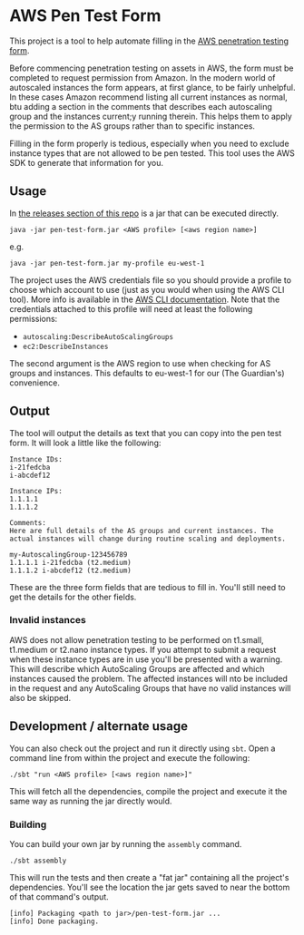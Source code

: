 AWS Pen Test Form
=================

This project is a tool to help automate filling in the
[AWS penetration testing form](https://portal.aws.amazon.com/gp/aws/html-forms-controller/contactus/AWSSecurityPenTestRequest).

Before commencing penetration testing on assets in AWS, the form must
be completed to request permission from Amazon. In the modern world of
autoscaled instances the form appears, at first glance, to be fairly
unhelpful. In these cases Amazon recommend listing all current
instances as normal, btu adding a section in the comments that
describes each autoscaling group and the instances current;y running
therein. This helps them to apply the permission to the AS groups
rather than to specific instances.

Filling in the form properly is tedious, especially when you need to
exclude instance types that are not allowed to be pen tested. This
tool uses the AWS SDK to generate that information for you.

## Usage

In
[the releases section of this repo](https://github.com/guardian/aws-pen-test-form/releases)
is a jar that can be executed directly.

    java -jar pen-test-form.jar <AWS profile> [<aws region name>]

e.g.

    java -jar pen-test-form.jar my-profile eu-west-1

The project uses the AWS credentials file so you should provide a
profile to choose which account to use (just as you would when using
the AWS CLI tool). More info is available in the
[AWS CLI documentation](http://docs.aws.amazon.com/cli/latest/userguide/cli-chap-getting-started.html).
Note that the credentials attached to this profile will need at
least the following permissions:

* `autoscaling:DescribeAutoScalingGroups`
* `ec2:DescribeInstances`

The second argument is the AWS region to use when checking for AS
groups and instances. This defaults to eu-west-1 for our (The
Guardian's) convenience.

## Output

The tool will output the details as text that you can copy into the
pen test form. It will look a little like the following:

    Instance IDs:
    i-21fedcba
    i-abcdef12
    
    Instance IPs:
    1.1.1.1
    1.1.1.2
    
    Comments:
    Here are full details of the AS groups and current instances. The actual instances will change during routine scaling and deployments.
    
    my-AutoscalingGroup-123456789
    1.1.1.1	i-21fedcba (t2.medium)
    1.1.1.2	i-abcdef12 (t2.medium)

These are the three form fields that are tedious to fill in. You'll
still need to get the details for the other fields.

### Invalid instances

AWS does not allow penetration testing to be performed on t1.small,
t1.medium or t2.nano instance types. If you attempt to submit a request
when these instance types are in use you'll be presented with a warning.
This will describe which AutoScaling Groups are affected and which
instances caused the problem. The affected instances will nto be
included in the request and any AutoScaling Groups that have no valid
instances will also be skipped.

## Development / alternate usage

You can also check out the project and run it directly using
`sbt`. Open a command line from within the project and execute the
following:

    ./sbt "run <AWS profile> [<aws region name>]"

This will fetch all the dependencies, compile the project and execute
it the same way as running the jar directly would.

### Building

You can build your own jar by running the `assembly` command.

    ./sbt assembly

This will run the tests and then create a "fat jar" containing all the
project's dependencies. You'll see the location the jar gets saved to
near the bottom of that command's output.

    [info] Packaging <path to jar>/pen-test-form.jar ...
    [info] Done packaging.

